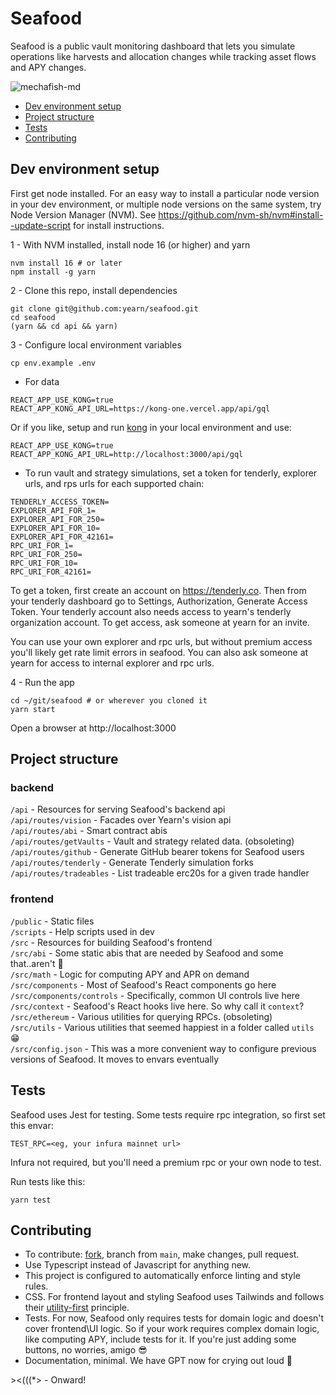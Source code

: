 # Seafood
Seafood is a public vault monitoring dashboard that lets you simulate operations like harvests and allocation changes while tracking asset flows and APY changes.

![mechafish-md](https://github.com/yearn/seafood/assets/89237203/794251a0-6ef6-407a-a890-467e9a7b8225)

- [Dev environment setup](#dev-environment-setup)
- [Project structure](#project-structure)
- [Tests](#tests)
- [Contributing](#contributing)


## Dev environment setup
First get node installed. For an easy way to install a particular node version in your dev environment, or multiple node versions on the same system, try Node Version Manager (NVM). See https://github.com/nvm-sh/nvm#install--update-script for install instructions.

1 - With NVM installed, install node 16 (or higher) and yarn
```console
nvm install 16 # or later
npm install -g yarn
```

2 - Clone this repo, install dependencies
```console
git clone git@github.com:yearn/seafood.git
cd seafood
(yarn && cd api && yarn)
```

3 - Configure local environment variables
```console
cp env.example .env
```

  - For data
  ```
  REACT_APP_USE_KONG=true
  REACT_APP_KONG_API_URL=https://kong-one.vercel.app/api/gql
  ```

  Or if you like, setup and run [kong](https://github.com/murderteeth/kong) in your local environment and use:
  ```
  REACT_APP_USE_KONG=true
  REACT_APP_KONG_API_URL=http://localhost:3000/api/gql
  ```

  - To run vault and strategy simulations, set a token for tenderly, explorer urls, and rps urls for each supported chain:
  ```
  TENDERLY_ACCESS_TOKEN=
  EXPLORER_API_FOR_1=
  EXPLORER_API_FOR_250=
  EXPLORER_API_FOR_10=
  EXPLORER_API_FOR_42161=
  RPC_URI_FOR_1=
  RPC_URI_FOR_250=
  RPC_URI_FOR_10=
  RPC_URI_FOR_42161=
  ```
  To get a token, first create an account on https://tenderly.co. Then from your tenderly dashboard go to Settings, Authorization, Generate Access Token. Your tenderly account also needs access to yearn's tenderly organization account. To get access, ask someone at yearn for an invite.

  You can use your own explorer and rpc urls, but without premium access you'll likely get rate limit errors in seafood. You can also ask someone at yearn for access to internal explorer and rpc urls.


4 - Run the app
```console
cd ~/git/seafood # or wherever you cloned it
yarn start
```
Open a browser at http://localhost:3000


## Project structure
### backend
`/api` - Resources for serving Seafood's backend api \
`/api/routes/vision` - Facades over Yearn's vision api \
`/api/routes/abi` - Smart contract abis \
`/api/routes/getVaults` - Vault and strategy related data. (obsoleting) \
`/api/routes/github` - Generate GitHub bearer tokens for Seafood users \
`/api/routes/tenderly` - Generate Tenderly simulation forks \
`/api/routes/tradeables` - List tradeable erc20s for a given trade handler


### frontend
`/public` - Static files \
`/scripts` - Help scripts used in dev \
`/src` - Resources for building Seafood's frontend \
`/src/abi` - Some static abis that are needed by Seafood and some that..aren't 👀 \
`/src/math` - Logic for computing APY and APR on demand \
`/src/components` - Most of Seafood's React components go here \
`/src/components/controls` - Specifically, common UI controls live here \
`/src/context` - Seafood's React hooks live here. So why call it `context`? \
`/src/ethereum` - Various utilities for querying RPCs. (obsoleting) \
`/src/utils` - Various utilities that seemed happiest in a folder called `utils` 😁 \
`/src/config.json` - This was a more convenient way to configure previous versions of Seafood. It moves to envars eventually


## Tests
Seafood uses Jest for testing. Some tests require rpc integration, so first set this envar:
```
TEST_RPC=<eg, your infura mainnet url>
```
Infura not required, but you'll need a premium rpc or your own node to test.

Run tests like this:
```console
yarn test
```


## Contributing
- To contribute: [fork](https://github.com/yearn/dashboard_ui/fork), branch from `main`, make changes, pull request.
- Use Typescript instead of Javascript for anything new.
- This project is configured to automatically enforce linting and style rules.
- CSS. For frontend layout and styling Seafood uses Tailwinds and follows their [utility-first](https://tailwindcss.com/docs/utility-first) principle.
- Tests. For now, Seafood only requires tests for domain logic and doesn't cover frontend\UI logic. So if your work requires complex domain logic, like computing APY, include tests for it. If you're just adding some buttons, no worries, amigo 😎
- Documentation, minimal. We have GPT now for crying out loud 🤖

\><(((*> - Onward!
